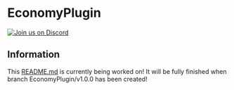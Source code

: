# EconomyPlugin
[![Join us on Discord](https://img.shields.io/discord/962686449038282753.svg?label=&logo=discord&logoColor=ffffff&color=7389D8&labelColor=6A7EC2)](https://discord.gg/Q7RRjdmERB)

## Information
This [README.md](https://github.com/DerEchtePilz/EconomyPlugin/blob/snapshot-1.0.0/dev/README.md) is currently being worked on! It will be fully finished when branch EconomyPlugin/v1.0.0 has been created!